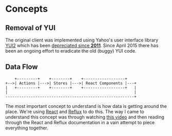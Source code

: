 # Concepts

## Removal of YUI

The original client was implemented using Yahoo's user interface library  [YUI2](http://yui.github.io/yui2/docs/yui_2.9.0/docs/) which has been [depreciated since **2011**](http://yuiblog.com/blog/2011/04/13/announcing-yui-2-9-0/). Since April 2015 there has been an ongoing effort to eradicate the old (buggy) YUI code.

## Data Flow

```
    +---------+    +--------+    +------------------+
+-->| Actions |--->| Stores |--->| React Components |---+
|   +---------+    +--------+    +------------------+   |
|                                                       |
--------------------------------------------------------+
```

The most important concept to understand is how data is getting around the place. We're using [React](https://facebook.github.io/react/) and [Reflux](https://github.com/reflux/refluxjs#refluxjs) to do this. The way I came to understand this concept was through watching [this video](https://youtu.be/nYkdrAPrdcw?t=10m15s) and then reading through the React and Reflux documentation in a vain attempt to piece everything together.
